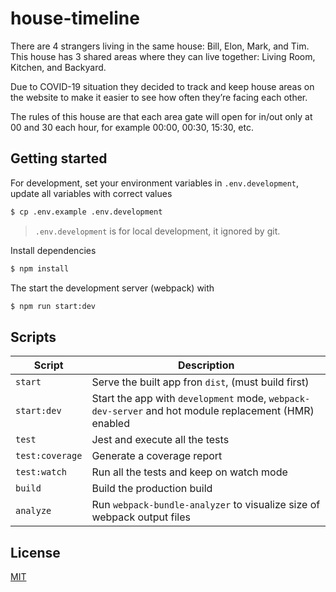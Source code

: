 # house-timeline

There are 4 strangers living in the same house: Bill, Elon, Mark, and Tim. This house has 3 shared areas where they can live together: Living Room, Kitchen, and Backyard.

Due to COVID-19 situation they decided to track and keep house areas on the website to make it easier to see how often they’re facing each other.

The rules of this house are that each area gate will open for in/out only at 00 and 30 each hour, for example 00:00, 00:30, 15:30, etc.

## Getting started

For development, set your environment variables in `.env.development`, update all variables with correct values

```bash
$ cp .env.example .env.development
```

> `.env.development` is for local development, it ignored by git.

Install dependencies

```bash
$ npm install
```

The start the development server (webpack) with

```bash
$ npm run start:dev
```


## Scripts

| Script | Description |
|-|-|
| `start` | Serve the built app fron `dist`, (must build first) |
| `start:dev` | Start the app with `development` mode, `webpack-dev-server` and hot module replacement (HMR) enabled |
| `test` | Jest and execute all the tests |
| `test:coverage` | Generate a coverage report |
| `test:watch` | Run all the tests and keep on watch mode |
| `build` | Build the production build |
| `analyze` | Run `webpack-bundle-analyzer` to visualize size of webpack output files |

## License

[MIT](LICENSE.md)
